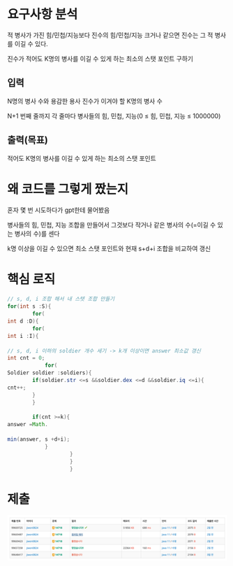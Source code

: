 # 요구사항 분석

적 병사가 가진 힘/민첩/지능보다 진수의 힘/민첩/지능 크거나 같으면 진수는 그 적 병사를 이길 수 있다.

진수가 적어도 K명의 병사를 이길 수 있게 하는 최소의 스탯 포인트 구하기

## 입력

N명의 병사 수와 용감한 용사 진수가 이겨야 할 K명의 병사 수

N+1 번째 줄까지 각 줄마다 병사들의 힘, 민첩, 지능(0 ≤ 힘, 민첩, 지능 ≤ 1000000)

## 출력(목표)

적어도 K명의 병사를 이길 수 있게 하는 최소의 스탯 포인트

# 왜 코드를 그렇게 짰는지

혼자 몇 번 시도하다가 gpt한테 물어봤음

병사들의 힘, 민첩, 지능 조합을 만들어서 그것보다 작거나 같은 병사의 수(=이길 수 있는 병사의 수)를 센다

k명 이상을 이길 수 있으면 최소 스탯 포인트와 현재 s+d+i 조합을 비교하여 갱신

# 핵심 로직

```java
// s, d, i 조합 해서 내 스텟 조합 만들기
for(int s :S){
        for(
int d :D){
        for(
int i :I){

// s, d, i 이하의 soldier 개수 세기 -> k개 이상이면 answer 최소값 갱신
int cnt = 0;
            for(
Soldier soldier :soldiers){
        if(soldier.str <=s &&soldier.dex <=d &&soldier.iq <=i){
cnt++;
        }
        }

        if(cnt >=k){
answer =Math.

min(answer, s +d+i);
            }
                    }
                    }
                    }
```

# 제출

![img.png](Attached/boj_14718.png)